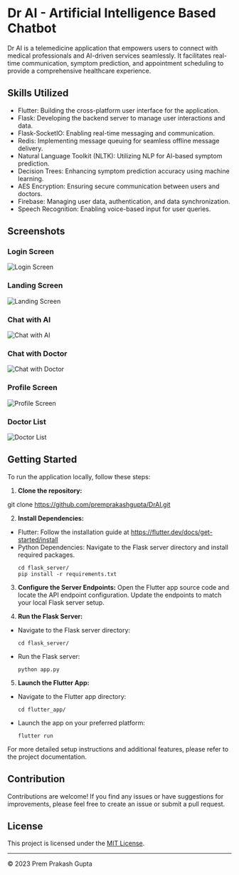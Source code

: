 # Dr AI - Artificial Intelligence Based Chatbot

Dr AI is a telemedicine application that empowers users to connect with medical professionals and AI-driven services seamlessly. It facilitates real-time communication, symptom prediction, and appointment scheduling to provide a comprehensive healthcare experience.

## Skills Utilized

- Flutter: Building the cross-platform user interface for the application.
- Flask: Developing the backend server to manage user interactions and data.
- Flask-SocketIO: Enabling real-time messaging and communication.
- Redis: Implementing message queuing for seamless offline message delivery.
- Natural Language Toolkit (NLTK): Utilizing NLP for AI-based symptom prediction.
- Decision Trees: Enhancing symptom prediction accuracy using machine learning.
- AES Encryption: Ensuring secure communication between users and doctors.
- Firebase: Managing user data, authentication, and data synchronization.
- Speech Recognition: Enabling voice-based input for user queries.

## Screenshots


### Login Screen
![Login Screen](./assets/screenshot/login_screen.png)

### Landing Screen
![Landing Screen](./assets/screenshot/landing_screen.png)

### Chat with AI
![Chat with AI](./assets/screenshot/chat_ai_screen.png)

### Chat with Doctor
![Chat with Doctor](./assets/screenshot/chat_doctor_screen.png)

### Profile Screen
![Profile Screen](./assets/screenshot/profile_screen.png)

### Doctor List
![Doctor List](./assets/screenshot/doctor_list_screen.png)


## Getting Started

To run the application locally, follow these steps:

1. **Clone the repository:**

git clone https://github.com/premprakashgupta/DrAI.git

2. **Install Dependencies:**
- Flutter: Follow the installation guide at https://flutter.dev/docs/get-started/install
- Python Dependencies: Navigate to the Flask server directory and install required packages.
  ```
  cd flask_server/
  pip install -r requirements.txt
  ```

3. **Configure the Server Endpoints:**
Open the Flutter app source code and locate the API endpoint configuration. Update the endpoints to match your local Flask server setup.

4. **Run the Flask Server:**
- Navigate to the Flask server directory:
  ```
  cd flask_server/
  ```
- Run the Flask server:
  ```
  python app.py
  ```

5. **Launch the Flutter App:**
- Navigate to the Flutter app directory:
  ```
  cd flutter_app/
  ```
- Launch the app on your preferred platform:
  ```
  flutter run
  ```

For more detailed setup instructions and additional features, please refer to the project documentation.

## Contribution

Contributions are welcome! If you find any issues or have suggestions for improvements, please feel free to create an issue or submit a pull request.

## License

This project is licensed under the [MIT License](LICENSE).

---

© 2023 Prem Prakash Gupta
